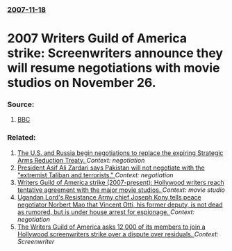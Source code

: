 ### [2007-11-18](/news/2007/11/18/index.md)

#  2007 Writers Guild of America strike: Screenwriters announce they will resume negotiations with movie studios on November 26. 




### Source:

1. [BBC](http://news.bbc.co.uk/2/hi/entertainment/7099516.stm)

### Related:

1. [ The U.S. and Russia begin negotiations to replace the expiring Strategic Arms Reduction Treaty. ](/news/2009/05/19/the-u-s-and-russia-begin-negotiations-to-replace-the-expiring-strategic-arms-reduction-treaty.md) _Context: negotiation_
2. [ President Asif Ali Zardari says Pakistan will not negotiate with the "extremist Taliban and terrorists." ](/news/2009/03/4/president-asif-ali-zardari-says-pakistan-will-not-negotiate-with-the-extremist-taliban-and-terrorists.md) _Context: negotiation_
3. [ Writers Guild of America strike (2007-present): Hollywood writers reach tentative agreement with the major movie studios. ](/news/2008/02/9/writers-guild-of-america-strike-2007apresent-hollywood-writers-reach-tentative-agreement-with-the-major-movie-studios.md) _Context: movie studio_
4. [ Ugandan Lord's Resistance Army chief Joseph Kony tells peace negotiator Norbert Mao that Vincent Otti, his former deputy, is not dead as rumored, but is under house arrest for espionage. ](/news/2007/11/9/ugandan-lord-s-resistance-army-chief-joseph-kony-tells-peace-negotiator-norbert-mao-that-vincent-otti-his-former-deputy-is-not-dead-as-ru.md) _Context: negotiation_
5. [ The Writers Guild of America asks 12,000 of its members to join a Hollywood screenwriters strike over a dispute over residuals. ](/news/2007/11/5/the-writers-guild-of-america-asks-12-000-of-its-members-to-join-a-hollywood-screenwriters-strike-over-a-dispute-over-residuals.md) _Context: Screenwriter_
